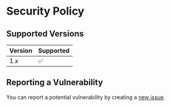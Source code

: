 # Security Policy

## Supported Versions

| Version | Supported          |
| ------- | ------------------ |
| 1.x     | :white_check_mark: |

## Reporting a Vulnerability

You can report a potential vulnerability by creating a [new issue](https://github.com/marblejs/marble/issues).
